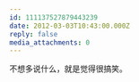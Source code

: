 ```yaml
---
id: 111137527879443239
date: 2012-03-03T10:43:00.000Z
reply: false
media_attachments: 0
---
```


不想多说什么，就是觉得很搞笑。 ​​​​

